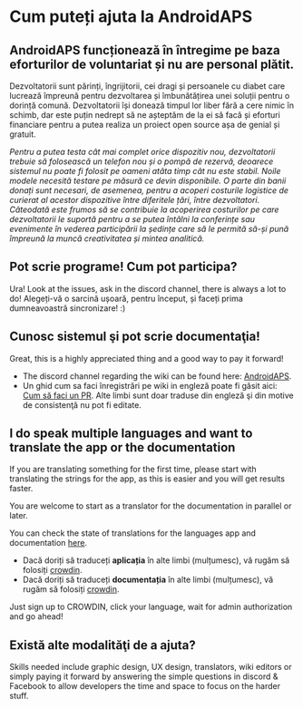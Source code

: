 # Cum puteți ajuta la AndroidAPS

## AndroidAPS funcționează în întregime pe baza eforturilor de voluntariat și nu are personal plătit.

Dezvoltatorii sunt părinți, îngrijitorii, cei dragi și persoanele cu diabet care lucrează împreună pentru dezvoltarea și îmbunătățirea unei soluții pentru o dorință comună. Dezvoltatorii își donează timpul lor liber fără a cere nimic în schimb, dar este puțin nedrept să ne așteptăm de la ei să facă și eforturi financiare pentru a putea realiza un proiect open source așa de genial și gratuit.

*Pentru a putea testa cât mai complet orice dispozitiv nou, dezvoltatorii trebuie să folosească un telefon nou și o pompă de rezervă, deoarece sistemul nu poate fi folosit pe oameni atâta timp cât nu este stabil. Noile modele necesită testare pe măsură ce devin disponibile. O parte din banii donați sunt necesari, de asemenea, pentru a acoperi costurile logistice de curierat al acestor dispozitive între diferitele țări, între dezvoltatori. Câteodată este frumos să se contribuie la acoperirea costurilor pe care dezvoltatorii le suportă pentru a se putea întâlni la conferințe sau evenimente în vederea participării la ședințe care să le permită să-și pună împreună la muncă creativitatea și mintea analitică.*

## Pot scrie programe! Cum pot participa?

Ura! Look at the issues, ask in the discord channel, there is always a lot to do! Alegeți-vă o sarcină ușoară, pentru început, și faceți prima dumneavoastră sincronizare! :)

## Cunosc sistemul şi pot scrie documentaţia!

Great, this is a highly appreciated thing and a good way to pay it forward!

* The discord channel regarding the wiki can be found here: [AndroidAPS](https://discord.gg/4fQUWHZ4Mw). 
* Un ghid cum sa faci înregistrări pe wiki in engleză poate fi găsit aici: [Cum să faci un PR](../make-a-PR.md). Alte limbi sunt doar traduse din engleză şi din motive de consistenţă nu pot fi editate.

## I do speak multiple languages and want to translate the app or the documentation

If you are translating something for the first time, please start with translating the strings for the app, as this is easier and you will get results faster.

You are welcome to start as a translator for the documentation in parallel or later.

You can check the state of translations for the languages app and documentation [here](../Administration/stateTranslations.md).

* Dacă doriți să traduceți **aplicația** în alte limbi (mulțumesc), vă rugăm să folosiți [crowdin](https://crowdin.com/project/androidaps).
* Dacă doriți să traduceți **documentația** în alte limbi (mulțumesc), vă rugăm să folosiți [crowdin](https://crowdin.com/project/androidapsdocs). 

Just sign up to CROWDIN, click your language, wait for admin authorization and go ahead!

## Există alte modalităţi de a ajuta?

Skills needed include graphic design, UX design, translators, wiki editors or simply paying it forward by answering the simple questions in discord & Facebook to allow developers the time and space to focus on the harder stuff.
